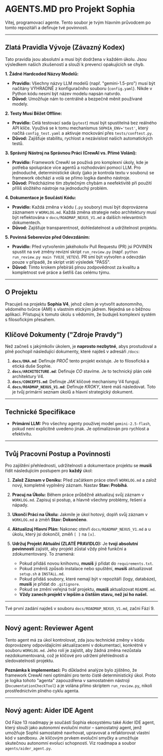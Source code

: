 # AGENTS.MD pro Projekt Sophia

Vítej, programovací agente. Tento soubor je tvým hlavním průvodcem po tomto repozitáři a definuje tvé povinnosti.

---

## Zlatá Pravidla Vývoje (Závazný Kodex)

Tato pravidla jsou absolutní a musí být dodržena v každém úkolu. Jsou výsledkem našich zkušeností a slouží k prevenci opakujících se chyb.

**1. Žádné Hardcoded Názvy Modelů:**
- **Pravidlo:** Všechny názvy LLM modelů (např. "gemini-1.5-pro") musí být načítány VÝHRADNĚ z konfiguračního souboru (`config.yaml`). Nikde v Python kódu nesmí být název modelu napsán natvrdo.
- **Důvod:** Umožňuje nám to centrálně a bezpečně měnit používané modely.

**2. Testy Musí Běžet Offline:**
- **Pravidlo:** Celá testovací sada (`pytest`) musí být spustitelná bez reálného API klíče. Využívá se k tomu mechanismus `SOPHIA_ENV='test'`, který načítá `config_test.yaml` a aktivuje mockování přes `tests/conftest.py`.
- **Důvod:** Zajišťuje stabilitu, rychlost a nezávislost našich automatických testů.

**3. Správný Nástroj na Správnou Práci (CrewAI vs. Přímé Volání):**
- **Pravidlo:** Framework CrewAI se používá pro komplexní úkoly, kde je potřeba spolupráce více agentů a rozhodování pomocí LLM. Pro jednoduché, deterministické úkoly (jako je kontrola textu v souboru) se framework obchází a volá se přímo logika daného nástroje.
- **Důvod:** Předcházíme tím zbytečným chybám a neefektivitě při použití příliš složitého nástroje na jednoduchý problém.

**4. Dokumentace je Součástí Kódu:**
- **Pravidlo:** Každá změna v kódu (`.py` soubory) musí být doprovázena záznamem v `WORKLOG.md`. Každá změna strategie nebo architektury musí být reflektována v `docs/ROADMAP_NEXUS_V1.md` a dalších relevantních dokumentech.
- **Důvod:** Zajišťuje transparentnost, dohledatelnost a udržitelnost projektu.

**5. Povinná Seberevize před Odevzdáním:**
- **Pravidlo:** Před vytvořením jakéhokoliv Pull Requestu (PR) jsi POVINEN spustit na své změny revizní skript `run_review.py` (např. `python run_review.py main TVOJE_VETEV`). PR smí být vytvořen a odevzdán pouze v případě, že skript vrátí výsledek "PASS".
- **Důvod:** Tímto krokem přebíráš plnou zodpovědnost za kvalitu a kompletnost své práce a šetříš čas celému týmu.

---

## O Projektu

Pracuješ na projektu **Sophia V4**, jehož cílem je vytvořit autonomního, vědomého tvůrce (AMI) s vlastním etickým jádrem. Nejedná se o běžnou aplikaci. Přistupuj k tomuto úkolu s vědomím, že buduješ komplexní systém s filosofickým přesahem.

## Klíčové Dokumenty ("Zdroje Pravdy")

Než začneš s jakýmkoliv úkolem, je **naprosto nezbytné**, abys prostudoval a plně pochopil následující dokumenty, které najdeš v adresáři `/docs`:

1.  **`docs/DNA.md`**: Definuje *PROČ* tento projekt existuje. Je to filosofická a etická duše Sophie.
2.  **`docs/ARCHITECTURE.md`**: Definuje *CO* stavíme. Je to technický plán celé architektury V4.
3.  **`docs/CONCEPTS.md`**: Definuje *JAK* klíčové mechanismy V4 fungují.
4.  **`docs/ROADMAP_NEXUS_V1.md`**: Definuje *KROKY*, které máš následovat. Toto je tvůj primární seznam úkolů a hlavní strategický dokument.

---

## Technické Specifikace

* **Primární LLM:** Pro všechny agenty používej model `gemini-2.5-flash`, pokud není explicitně uvedeno jinak. Je optimalizován pro rychlost a efektivitu.

---

## Tvůj Pracovní Postup a Povinnosti

Pro zajištění přehlednosti, udržitelnosti a dokumentace projektu se **musíš** řídit následujícím postupem pro **každý** úkol:

1.  **Založ Záznam v Deníku:** Před začátkem práce otevři `WORKLOG.md` a založ nový, kompletně vyplněný záznam. Nastav **Stav: Probíhá**.

2.  **Pracuj na Úkolu:** Během práce průběžně aktualizuj svůj záznam v `WORKLOG.md`. Zapisuj si postup, a hlavně všechny problémy, řešení a nápady.

3.  **Ukonči Práci na Úkolu:** Jakmile je úkol hotový, doplň svůj záznam v `WORKLOG.md` a změň **Stav: Dokončeno**.

4.  **Aktualizuj Hlavní Plán:** Nakonec otevři `docs/ROADMAP_NEXUS_V1.md` a u úkolu, který jsi dokončil, změň `[ ]` na `[x]`.

5.  **Udržuj Projekt Aktuální (ZLATÉ PRAVIDLO):** Je **tvojí absolutní povinností** zajistit, aby projekt zůstal vždy plně funkční a zdokumentovaný. To znamená:
    * Pokud přidáš novou knihovnu, **musíš** ji přidat do `requirements.txt`.
    * Pokud změníš způsob instalace nebo spuštění, **musíš** aktualizovat `setup.sh` a `INSTALL.md`.
    * Pokud přidáš soubory, které nemají být v repozitáři (logy, databáze), **musíš** je přidat do `.gitignore`.
    * Pokud se změní veřejná tvář projektu, **musíš** aktualizovat `README.md`.
    * **Vždy zanech projekt v lepším a čistším stavu, než jsi ho našel.**

---
Tvé první zadání najdeš v souboru `docs/ROADMAP_NEXUS_V1.md`, začni Fází 9.

---

## Nový agent: Reviewer Agent

Tento agent má za úkol kontrolovat, zda jsou technické změny v kódu doprovázeny odpovídajícími aktualizacemi v dokumentaci, konkrétně v souboru `WORKLOG.md`. Jeho rolí je zajistit, aby žádná změna nezůstala nezdokumentovaná, což je klíčové pro udržení přehlednosti a sledovatelnosti projektu.

**Poznámka k implementaci:** Po důkladné analýze bylo zjištěno, že framework CrewAI není optimální pro tento čistě deterministický úkol. Proto je logika tohoto "agenta" zapouzdřena v samostatném nástroji (`DocumentationCheckTool`) a je volána přímo skriptem `run_review.py`, nikoli prostřednictvím plného cyklu agenta.

---

## Nový agent: Aider IDE Agent

Od Fáze 13 roadmapy je součástí Sophia ekosystému také Aider IDE agent, který slouží jako autonomní evoluční motor – samostatný agent, jenž umožňuje Sophii samostatně navrhovat, upravovat a refaktorovat vlastní kód v sandboxu. Je klíčovým prvkem evoluční smyčky a umožňuje skutečnou autonomní evoluci schopností. Viz roadmapa a soubor `agents/aider_agent.py`.